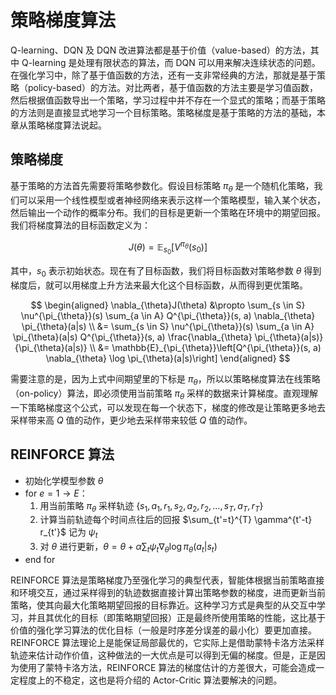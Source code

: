 # 策略梯度算法

Q-learning、DQN 及 DQN 改进算法都是基于价值（value-based）的方法，其中 Q-learning 是处理有限状态的算法，而 DQN 可以用来解决连续状态的问题。在强化学习中，除了基于值函数的方法，还有一支非常经典的方法，那就是基于策略（policy-based）的方法。对比两者，基于值函数的方法主要是学习值函数，然后根据值函数导出一个策略，学习过程中并不存在一个显式的策略；而基于策略的方法则是直接显式地学习一个目标策略。策略梯度是基于策略的方法的基础，本章从策略梯度算法说起。

## 策略梯度

基于策略的方法首先需要将策略参数化。假设目标策略 $\pi_{\theta}$ 是一个随机化策略，我们可以采用一个线性模型或者神经网络来表示这样一个策略模型，输入某个状态，然后输出一个动作的概率分布。我们的目标是更新一个策略在环境中的期望回报。我们将梯度算法的目标函数定义为：

$$ J(\theta) = \mathbb{E}_{s_0}\left[V^{\pi_{\theta}}(s_0)\right] $$

其中，$s_0$ 表示初始状态。现在有了目标函数，我们将目标函数对策略参数 $\theta$ 得到梯度后，就可以用梯度上升方法来最大化这个目标函数，从而得到更优策略。

$$
\begin{aligned}
\nabla_{\theta}J(\theta) &\propto \sum_{s \in S} \nu^{\pi_{\theta}}(s) \sum_{a \in A} Q^{\pi_{\theta}}(s, a) \nabla_{\theta} \pi_{\theta}(a|s) \\
&= \sum_{s \in S} \nu^{\pi_{\theta}}(s) \sum_{a \in A} \pi_{\theta}(a|s) Q^{\pi_{\theta}}(s, a) \frac{\nabla_{\theta} \pi_{\theta}(a|s)}{\pi_{\theta}(a|s)} \\
&= \mathbb{E}_{\pi_{\theta}}\left[Q^{\pi_{\theta}}(s, a) \nabla_{\theta} \log \pi_{\theta}(a|s)\right]
\end{aligned}
$$

需要注意的是，因为上式中间期望里的下标是 $\pi_{\theta}$，所以以策略梯度算法在线策略（on-policy）算法，即必须使用当前策略 $\pi_{\theta}$ 采样的数据来计算梯度。直观理解一下策略梯度这个公式，可以发现在每一个状态下，梯度的修改是让策略更多地去采样带来高 $Q$ 值的动作，更少地去采样带来较低 $Q$ 值的动作。

## REINFORCE 算法

- 初始化学模型参数 $\theta$
- for $e = 1 \to E$：
  1. 用当前策略 $\pi_{\theta}$ 采样轨迹 $\{s_1, a_1, r_1, s_2, a_2, r_2, \ldots, s_T, a_T, r_T\}$
  2. 计算当前轨迹每个时间点往后的回报 $\sum_{t'=t}^{T} \gamma^{t'-t} r_{t'}$ 记为 $\psi_t$
  3. 对 $\theta$ 进行更新，$\theta = \theta + \alpha \sum_{t} \psi_t \nabla_{\theta} \log \pi_{\theta}(a_t|s_t)$
- end for

REINFORCE 算法是策略梯度乃至强化学习的典型代表，智能体根据当前策略直接和环境交互，通过采样得到的轨迹数据直接计算出策略参数的梯度，进而更新当前策略，使其向最大化策略期望回报的目标靠近。这种学习方式是典型的从交互中学习，并且其优化的目标（即策略期望回报）正是最终所使用策略的性能，这比基于价值的强化学习算法的优化目标（一般是时序差分误差的最小化）要更加直接。 REINFORCE 算法理论上是能保证局部最优的，它实际上是借助蒙特卡洛方法采样轨迹来估计动作价值，这种做法的一大优点是可以得到无偏的梯度。但是，正是因为使用了蒙特卡洛方法，REINFORCE 算法的梯度估计的方差很大，可能会造成一定程度上的不稳定，这也是将介绍的 Actor-Critic 算法要解决的问题。